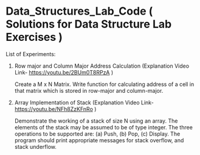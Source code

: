 # Data_Structures_Lab_Code ( Solutions for Data Structure Lab Exercises )

List of Experiments:

1. Row major and Column Major Address Calculation (Explanation Video Link- https://youtu.be/2BUm0T8RPzA )

    Create a M x N Matrix. Write function for calculating address of a cell in that matrix which is stored in row-major and column-major.

2. Array Implementation of Stack (Explanation Video Link- https://youtu.be/NFh8ZzKFnRo )

    Demonstrate the working of a stack of size N using an array. The elements of the stack may be assumed to be of type integer. The three operations to be supported are: (a) Push, (b) Pop, (c) Display. The program should print appropriate messages for stack overflow, and stack underflow.
